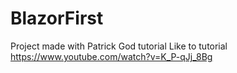 # BlazorFirst
Project made with Patrick God tutorial 
Like to tutorial https://www.youtube.com/watch?v=K_P-qJj_8Bg
